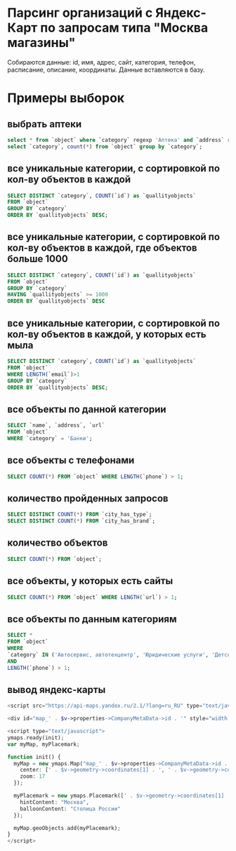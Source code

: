 # Парсинг организаций с Яндекс-Карт по запросам типа "Москва магазины"

Собираются данные: id, имя, адрес, сайт, категория, телефон, расписание, описание, координаты. Данные вставляются в базу.

# Примеры выборок

## выбрать аптеки
```sql
select * from `object` where `category` regexp 'Аптека' and `address` regexp 'Москва';
select `category`, count(*) from `object` group by `category`;
```

## все уникальные категории, с сортировкой по кол-ву объектов в каждой
```sql
SELECT DISTINCT `category`, COUNT(`id`) as `quallityobjects`
FROM `object`
GROUP BY `category`
ORDER BY `quallityobjects` DESC;
```

## все уникальные категории, с сортировкой по кол-ву объектов в каждой, где объектов больше 1000
```sql
SELECT DISTINCT `category`, COUNT(`id`) as `quallityobjects`
FROM `object`
GROUP BY `category`
HAVING `quallityobjects` >= 1000
ORDER BY `quallityobjects` DESC
```

## все уникальные категории, с сортировкой по кол-ву объектов в каждой, у которых есть мыла
```sql
SELECT DISTINCT `category`, COUNT(`id`) as `quallityobjects`
FROM `object`
WHERE LENGTH(`email`)>1
GROUP BY `category`
ORDER BY `quallityobjects` DESC;
```

## все объекты по данной категории
```sql
SELECT `name`, `address`, `url`
FROM `object`
WHERE `category` = 'Банки';
```

## все объекты с телефонами
```sql
SELECT COUNT(*) FROM `object` WHERE LENGTH(`phone`) > 1;
```

## количество пройденных запросов
```sql
SELECT DISTINCT COUNT(*) FROM `city_has_type`;
SELECT DISTINCT COUNT(*) FROM `city_has_brand`;
```

## количество объектов
```sql
SELECT COUNT(*) FROM `object`;
```

## все объекты, у которых есть сайты
```sql
SELECT COUNT(*) FROM `object` WHERE LENGTH(`url`) > 1;
```

## все объекты по данным категориям
```sql
SELECT *
FROM `object`
WHERE
`category` IN ('Автосервис, автотехцентр', 'Юридические услуги', 'Детский сад')
AND
LENGTH(`phone`) > 1;
```

## вывод яндекс-карты
```php
<script src="https://api-maps.yandex.ru/2.1/?lang=ru_RU" type="text/javascript"></script>

<div id="map_' . $v->properties->CompanyMetaData->id . '" style="width: 600px; height: 400px"></div>

<script type="text/javascript">
ymaps.ready(init);
var myMap, myPlacemark;

function init() {
  myMap = new ymaps.Map("map_' . $v->properties->CompanyMetaData->id . '", {
    center: [' . $v->geometry->coordinates[1] . ', ' . $v->geometry->coordinates[0] . '],
    zoom: 17
  });

  myPlacemark = new ymaps.Placemark([' . $v->geometry->coordinates[1] . ', ' . $v->geometry->coordinates[0] . '], {
    hintContent: "Москва",
    balloonContent: "Столица России"
  });

  myMap.geoObjects.add(myPlacemark);
}
</script>
```